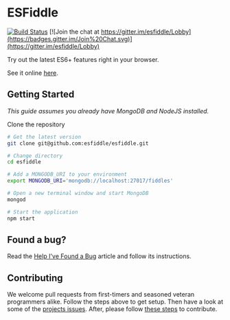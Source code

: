 ESFiddle
===

[![Build Status](https://travis-ci.org/esfiddle/esfiddle.png?branch=master)](https://travis-ci.org/esfiddle/esfiddle) [![Join the chat at https://gitter.im/esfiddle/Lobby](https://badges.gitter.im/Join%20Chat.svg)](https://gitter.im/esfiddle/Lobby)

Try out the latest ES6+ features right in your browser.

See it online [here](https://esfiddle.net/).

Getting Started
------------
*This guide assumes you already have MongoDB and NodeJS installed.*

Clone the repository
```bash
# Get the latest version
git clone git@github.com:esfiddle/esfiddle.git

# Change directory
cd esfiddle

# Add a MONGODB_URI to your environment
export MONGODB_URI='mongodb://localhost:27017/fiddles'

# Open a new terminal window and start MongoDB
mongod

# Start the application
npm start
```

Found a bug?
------------
Read the [Help I've Found a Bug](REPORTBUG.md) article and follow its instructions.


Contributing
------------
We welcome pull requests from first-timers and seasoned veteran programmers alike. Follow the steps above to get setup.
Then have a look at some of the [projects issues](https://github.com/esfiddle/esfiddle/labels/up-for-grabs). After, please follow [these steps](CONTRIBUTE.md) to contribute.


